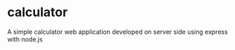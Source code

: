 # calculator
A simple calculator web application developed on server side using express with node.js
